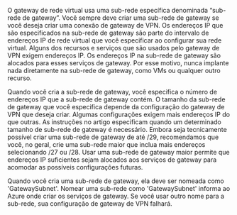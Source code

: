 O gateway de rede virtual usa uma sub-rede específica denominada “sub-rede de gateway”. Você sempre deve criar uma sub-rede de gateway se você deseja criar uma conexão de gateway de VPN. Os endereços IP que são especificados na sub-rede de gateway são parte do intervalo de endereços IP de rede virtual que você especificar ao configurar sua rede virtual. Alguns dos recursos e serviços que são usados pelo gateway de VPN exigem endereços IP. Os endereços IP na sub-rede de gateway são alocados para esses serviços de gateway. Por esse motivo, nunca implante nada diretamente na sub-rede de gateway, como VMs ou qualquer outro recurso.

Quando você cria a sub-rede de gateway, você especifica o número de endereços IP que a sub-rede de gateway contém. O tamanho da sub-rede de gateway que você especifica depende da configuração do gateway de VPN que deseja criar. Algumas configurações exigem mais endereços IP do que outras. As instruções no artigo especificam quando um determinado tamanho de sub-rede de gateway é necessário. Embora seja tecnicamente possível criar uma sub-rede de gateway de até /29, recomendamos que você, no geral, crie uma sub-rede maior que inclua mais endereços selecionando /27 ou /28. Usar uma sub-rede de gateway maior permite que endereços IP suficientes sejam alocados aos serviços de gateway para acomodar as possíveis configurações futuras.

Quando você cria uma sub-rede de gateway, ela deve ser nomeada como 'GatewaySubnet'. Nomear uma sub-rede como 'GatewaySubnet' informa ao Azure onde criar os serviços de gateway. Se você usar outro nome para a sub-rede, sua configuração de gateway de VPN falhará.
